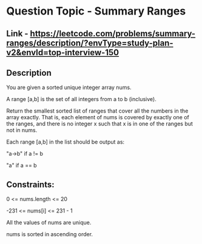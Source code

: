 # Question Topic - Summary Ranges

## Link - https://leetcode.com/problems/summary-ranges/description/?envType=study-plan-v2&envId=top-interview-150

## Description

You are given a sorted unique integer array nums.

A range [a,b] is the set of all integers from a to b (inclusive).

Return the smallest sorted list of ranges that cover all the numbers in the array exactly. That is, each element of nums is covered by exactly one of the ranges, and there is no integer x such that x is in one of the ranges but not in nums.

Each range [a,b] in the list should be output as:

"a->b" if a != b

"a" if a == b

## Constraints:

0 <= nums.length <= 20

-231 <= nums[i] <= 231 - 1

All the values of nums are unique.

nums is sorted in ascending order.
